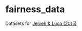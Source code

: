 # fairness_data
Datasets for <a href="http://www.fatml.org/papers/Jelveh_Luca.pdf">Jelveh & Luca (2015)</a>
